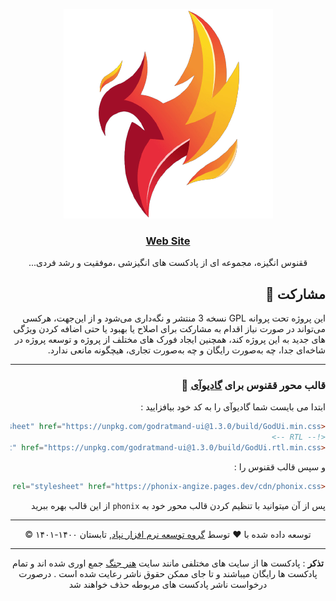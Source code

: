 <div align="center" dir="rtl">

![logo](logo.png)

### [Web Site](https://phonix-angize.pages.dev/)

ققنوس انگیزه، مجموعه ای از پادکست های انگیزشی ،موفقیت و رشد فردی...

</div>
<div dir="rtl">

## مشارکت 🤝

این پروژه تحت پروانه GPL نسخه 3 منتشر و نگه‌داری می‌شود و از این‌جهت، هرکسی می‌تواند در صورت نیاز اقدام به مشارکت برای اصلاح یا بهبود یا حتی اضافه کردن ویژگی های جدید به این پروژه کند، همچنین ایجاد فورک های مختلف از پروژه و توسعه پروژه در شاخه‌ای جدا، چه به‌صورت رایگان و چه به‌صورت تجاری، هیچگونه مانعی ندارد.

---

### قالب محور ققنوس برای [گادیوآی]() 🎨

ابتدا می بایست شما گادیوآی را به کد خود بیافزایید :

```html
<link rel="stylesheet" href="https://unpkg.com/godratmand-ui@1.3.0/build/GodUi.min.css">
<!-- RTL -->
<link rel="stylesheet" href="https://unpkg.com/godratmand-ui@1.3.0/build/GodUi.rtl.min.css">
```
و سپس قالب ققنوس را : 

```html
<link rel="stylesheet" href="https://phonix-angize.pages.dev/cdn/phonix.css">
```
پس از آن میتوانید با تنظیم کردن قالب محور خود به `phonix` از این قالب بهره ببرید

---

</div>
<div align="center" dir="rtl">

توسعه داده شده با ❤️ توسط  [گروه توسعه نرم افزار نپاد](https://github.com/NapadGroup), تابستان ۱۴۰۰-۱۴۰۱ ©   
  
-----   
 

**تذکر** : پادکست ها از سایت های مختلفی مانند سایت  [هنر جنگ](https://honarejang.com/) جمع اوری شده اند و تمام پادکست ها رایگان میباشند و تا جای ممکن حقوق ناشر رعایت شده است . درصورت درخواست ناشر پادکست های مربوطه حذف خواهند شد
  
